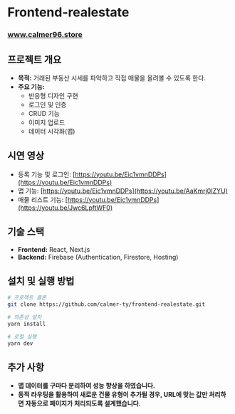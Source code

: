 # Frontend-realestate

### www.calmer96.store

## 프로젝트 개요

- **목적:** 거래된 부동산 시세를 파악하고 직접 매물을 올려볼 수 있도록 한다.
- **주요 기능:**
  - 반응형 디자인 구현
  - 로그인 및 인증
  - CRUD 기능
  - 이미지 업로드
  - 데이터 시각화(맵)

## 시연 영상
  - 등록 기능 및 로그인: [https://youtu.be/Eic1vmnDDPs](https://youtu.be/Eic1vmnDDPs)
  - 맵 기능: [https://youtu.be/Eic1vmnDDPs](https://youtu.be/AaKmrj0IZYU)
  - 매물 리스트 기능: [https://youtu.be/Eic1vmnDDPs](https://youtu.be/Jwc6LpftWF0)
## 기술 스택

- **Frontend:** React, Next.js
- **Backend:** Firebase (Authentication, Firestore, Hosting)

## 설치 및 실행 방법

```bash
# 프로젝트 클론
git clone https://github.com/calmer-ty/frontend-realestate.git

# 의존성 설치
yarn install

# 로컬 실행
yarn dev
```

## 추가 사항

- **맵 데이터를 구마다 분리하여 성능 향상을 하였습니다.**
- **동적 라우팅을 활용하여 새로운 건물 유형이 추가될 경우, URL에 맞는 값만 처리하면 자동으로 페이지가 처리되도록 설계했습니다.**
